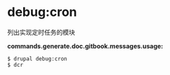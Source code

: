 # debug:cron
列出实现定时任务的模块

**commands.generate.doc.gitbook.messages.usage:**
```
$ drupal debug:cron
$ dcr  
```
